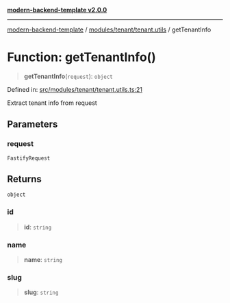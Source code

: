 [**modern-backend-template v2.0.0**](../../../../README.md)

***

[modern-backend-template](../../../../modules.md) / [modules/tenant/tenant.utils](../README.md) / getTenantInfo

# Function: getTenantInfo()

> **getTenantInfo**(`request`): `object`

Defined in: [src/modules/tenant/tenant.utils.ts:21](https://github.com/maemreyo/saas-4cus-nodejs/blob/2a5b3f3aa11335dfa561e80e1feabb8e6084261e/src/modules/tenant/tenant.utils.ts#L21)

Extract tenant info from request

## Parameters

### request

`FastifyRequest`

## Returns

`object`

### id

> **id**: `string`

### name

> **name**: `string`

### slug

> **slug**: `string`

